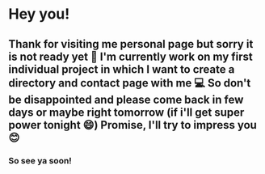# **Hey you!** 
## Thank for visiting me personal page but sorry it is not ready yet :grimacing: I'm currently work on my first individual project in which I want to create a directory and contact page with me :computer: So don't be disappointed and please come back in few days or maybe right tomorrow (if i'll get super power tonight :smile:) Promise, I'll try to impress you:blush:
### So see ya soon!
